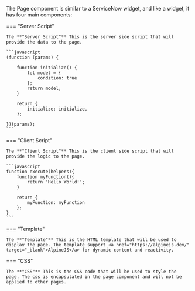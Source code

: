 The Page component is similar to a ServiceNow widget, and like a widget, it has four main components:

=== "Server Script"

    The **"Server Script"** This is the server side script that will provide the data to the page.

    ```javascript
    (function (params) {

        function initialize() {
            let model = {
                condition: true
            };
            return model;
        }

        return {
            initialize: initialize,
        };

    })(params);
    ```

=== "Client Script"

    The **"Client Script"** This is the client side script that will provide the logic to the page.
    
    ```javascript
    function execute(helpers){
        function myFunction(){
            return 'Hello World!';
        }

        return {
            myFunction: myFunction
        };
    }
    ```

=== "Template"

    The **"Template"** This is the HTML template that will be used to display the page. The template support <a href="https://alpinejs.dev/" target="_blank">AlpineJS</a> for dynamic content and reactivity.

=== "CSS"

    The **"CSS"** This is the CSS code that will be used to style the page. The css is encapsulated in the page component and will not be applied to other pages.
